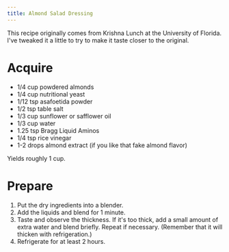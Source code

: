 ```yaml
---
title: Almond Salad Dressing
---
```


This recipe originally comes from Krishna Lunch at the University of Florida.
I've tweaked it a little to try to make it taste closer to the original.

# Acquire

*   1/4 cup powdered almonds
*   1/4 cup nutritional yeast
*   1/12 tsp asafoetida powder
*   1/2 tsp table salt
*   1/3 cup sunflower or safflower oil
*   1/3 cup water
*   1.25 tsp Bragg Liquid Aminos
*   1/4 tsp rice vinegar
*   1-2 drops almond extract (if you like that fake almond flavor)

Yields roughly 1 cup.

# Prepare

1.  Put the dry ingredients into a blender.
2.  Add the liquids and blend for 1 minute.
3.  Taste and observe the thickness. If it's too thick, add a small amount of
    extra water and blend briefly. Repeat if necessary. (Remember that it will
    thicken with refrigeration.)
2.  Refrigerate for at least 2 hours.
